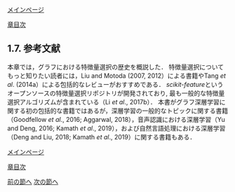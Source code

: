 [メインページ](../../index.markdown)

[章目次](./chap1.md)
## 1.7. 参考文献

本章では，グラフにおける特徴量選択の歴史を概説した．
特徴量選択についてもっと知りたい読者には，Liu and Motoda (2007,
2012）による書籍やTang *et al*.
(2014a）による包括的なレビューがおすすめである．
*scikit-feature*というオープンソースの特徴量選択リポジトリが開発されており,
最も一般的な特徴量選択アルゴリズムが含まれている（Li *et al*., 2017b）．
本書がグラフ深層学習に関する初の包括的な書籍ではあるが，深層学習の一般的なトピックに関する書籍（Goodfellow
*et al*., 2016; Aggarwal, 2018），音声認識における深層学習（Yu and Deng,
2016; Kamath *et al*., 2019），および自然言語処理における深層学習（Deng
and Liu, 2018; Kamath *et al*., 2019）に関する書籍もある．

[メインページ](../../index.markdown)

[章目次](./chap1.md)

[前の節へ](./subsection_06.md) [次の節へ](./subsection_08.md)
